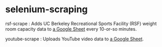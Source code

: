 # selenium-scraping

rsf-scrape : Adds UC Berkeley Recreational Sports Facility (RSF) weight room capacity data to [a Google Sheet](https://docs.google.com/spreadsheets/d/1x1JomLFPq3CShupUfJW60zzBmispI2-yzIbndF3skVk/edit#gid=0) every 10-or-so minutes.

youtube-scrape : Uploads YouTube video data to [a Google Sheet](https://docs.google.com/spreadsheets/d/1sz65hZuFaZomwZrqBmEUzanQtCVj_drUJYkmSNuEqmM/edit#gid=1683412517).
